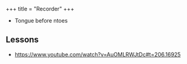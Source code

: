 +++
title = "Recorder"
+++

- Tongue before ntoes

## Lessons
- https://www.youtube.com/watch?v=AuOMLRWJtDc#t=206.16925